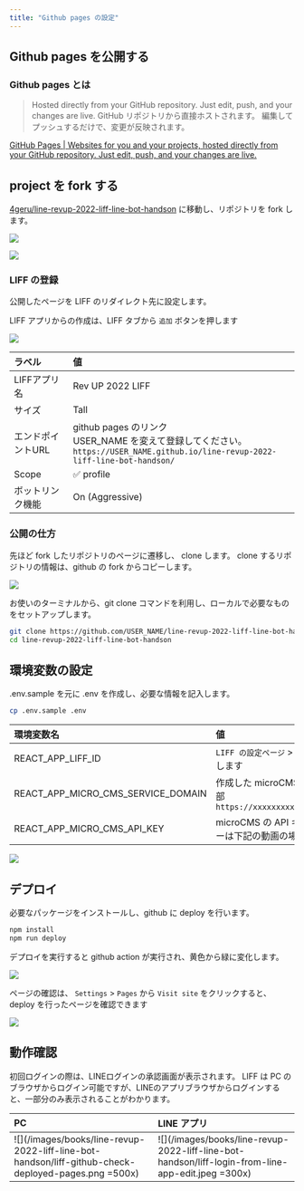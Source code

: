```yaml
---
title: "Github pages の設定"
---
```


## Github pages を公開する
### Github pages とは

> Hosted directly from your GitHub repository. Just edit, push, and your changes are live.
> GitHub リポジトリから直接ホストされます。 編集してプッシュするだけで、変更が反映されます。

[GitHub Pages | Websites for you and your projects, hosted directly from your GitHub repository. Just edit, push, and your changes are live.](https://pages.github.com/)

## project を fork する

[4geru/line-revup-2022-liff-line-bot-handson](https://github.com/4geru/line-revup-2022-liff-line-bot-handson) に移動し、リポジトリを fork します。

![](/images/books/line-revup-2022-liff-line-bot-handson/liff-fork-github-edit.png)

![](/images/books/line-revup-2022-liff-line-bot-handson/liff-confirm-github-edit.png)

### LIFF の登録

公開したページを LIFF のリダイレクト先に設定します。

LIFF アプリからの作成は、LIFF タブから `追加` ボタンを押します

![](/images/books/line-revup-2022-liff-line-bot-handson/line-liff-create-edit.png)

| ラベル | 値 |
| :--- | :--- |
| LIFFアプリ名 | Rev UP 2022 LIFF
| サイズ | Tall
| エンドポイントURL | github pages のリンク<br />USER_NAME を変えて登録してください。<br />`https://USER_NAME.github.io/line-revup-2022-liff-line-bot-handson/`
| Scope | ✅ profile
| ボットリンク機能 | On (Aggressive)

### 公開の仕方
先ほど fork したリポジトリのページに遷移し、 clone します。
clone するリポジトリの情報は、github の fork からコピーします。

![](/images/books/line-revup-2022-liff-line-bot-handson/liff-github-clone-edit.png)

お使いのターミナルから、git clone コマンドを利用し、ローカルで必要なものをセットアップします。

```sh
git clone https://github.com/USER_NAME/line-revup-2022-liff-line-bot-handson.git
cd line-revup-2022-liff-line-bot-handson
```

## 環境変数の設定

.env.sample を元に .env を作成し、必要な情報を記入します。

```sh
cp .env.sample .env
```

| 環境変数名 | 値 |
| :--- | :--- |
| REACT_APP_LIFF_ID | `LIFF の設定ページ` > `LIFF` > `LIFF ID` をコピーします |
| REACT_APP_MICRO_CMS_SERVICE_DOMAIN | 作成した microCMS のサービスの URL の一部 <br /> `https://xxxxxxxxxx.microcms.io/apis/liff` |
| REACT_APP_MICRO_CMS_API_KEY | microCMS の API キーを設定します。 API キーは下記の動画の場所にあります。 |

![](/images/books/line-revup-2022-liff-line-bot-handson/liff-micro-cms-show-api-key-edit.png)

## デプロイ

必要なパッケージをインストールし、github に deploy を行います。

```sh
npm install
npm run deploy
```

デプロイを実行すると github action が実行され、黄色から緑に変化します。

![](/images/books/line-revup-2022-liff-line-bot-handson/liff-github-action-check-edit.png)

ページの確認は、 `Settings` > `Pages` から `Visit site` をクリックすると、deploy を行ったページを確認できます

![](/images/books/line-revup-2022-liff-line-bot-handson/liff-github-check-deployed-unlogin-page.png)

## 動作確認

初回ログインの際は、LINEログインの承認画面が表示されます。
LIFF は PC のブラウザからログイン可能ですが、LINEのアプリブラウザからログインすると、一部分のみ表示されることがわかります。

| PC | LINE アプリ |
| :--- | :--- |
| ![](/images/books/line-revup-2022-liff-line-bot-handson/liff-github-check-deployed-pages.png =500x) | ![](/images/books/line-revup-2022-liff-line-bot-handson/liff-login-from-line-app-edit.jpeg =300x)
